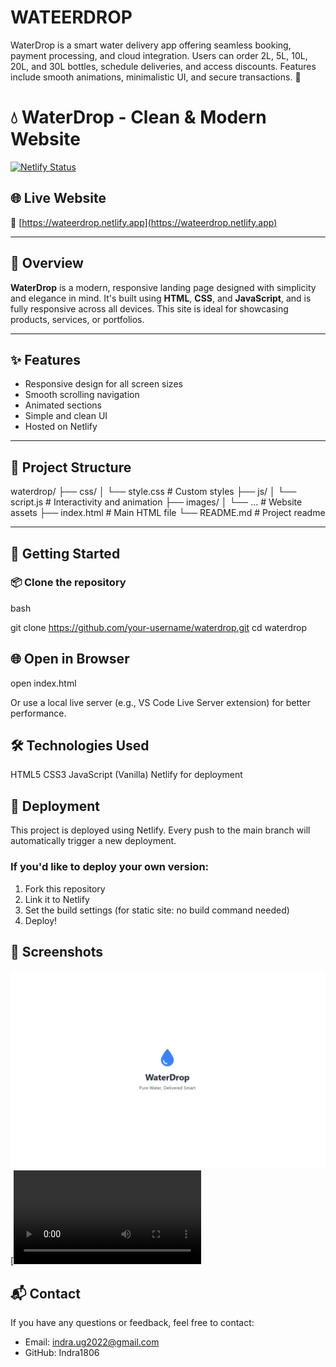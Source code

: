 # WATEERDROP
WaterDrop is a smart water delivery app offering seamless booking, payment processing, and cloud integration. Users can order 2L, 5L, 10L, 20L, and 30L bottles, schedule deliveries, and access discounts. Features include smooth animations, minimalistic UI, and secure transactions. 🚀

# 💧 WaterDrop - Clean & Modern Website

[![Netlify Status](https://api.netlify.com/api/v1/badges/4f7f434c-b048-4c4e-88cf-5dbc0f0f9fd4/deploy-status)](https://app.netlify.com/projects/wateerdrop/deploys)
## 🌐 Live Website

🔗 [https://wateerdrop.netlify.app](https://wateerdrop.netlify.app)

---

## 📄 Overview

**WaterDrop** is a modern, responsive landing page designed with simplicity and elegance in mind. It's built using **HTML**, **CSS**, and **JavaScript**, and is fully responsive across all devices. This site is ideal for showcasing products, services, or portfolios.

---

## ✨ Features

- Responsive design for all screen sizes
- Smooth scrolling navigation
- Animated sections
- Simple and clean UI
- Hosted on Netlify

---

## 📁 Project Structure

waterdrop/
├── css/
│ └── style.css # Custom styles
├── js/
│ └── script.js # Interactivity and animation
├── images/
│ └── ... # Website assets
├── index.html # Main HTML file
└── README.md # Project readme


---

## 🚀 Getting Started

### 📦 Clone the repository

bash

git clone https://github.com/your-username/waterdrop.git
cd waterdrop

## 🌐 Open in Browser

open index.html

Or use a local live server (e.g., VS Code Live Server extension) for better performance.

## 🛠 Technologies Used

HTML5
CSS3
JavaScript (Vanilla)
Netlify for deployment

## 🧪 Deployment
This project is deployed using Netlify. Every push to the main branch will automatically trigger a new deployment.

### If you'd like to deploy your own version:

1. Fork this repository
2. Link it to Netlify
3. Set the build settings (for static site: no build command needed)
4. Deploy!

## 📸 Screenshots
![image screenshot](https://github.com/Indra1806/WATEERDROP/blob/main/images/Screenshot%202025-05-30%20213817.png)
[![Watch the video](https://github.com/Indra1806/WATEERDROP/blob/main/images/livepage.mp4)

## 📬 Contact
If you have any questions or feedback, feel free to contact:
* Email: indra.ug2022@gmail.com
* GitHub: Indra1806
